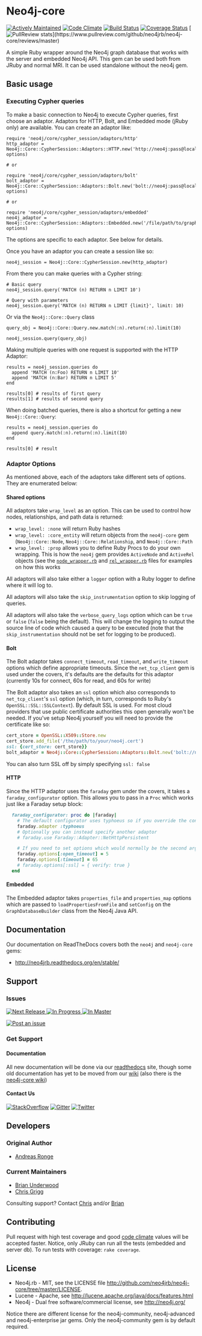 # Neo4j-core

[![Actively Maintained](https://img.shields.io/badge/Maintenance%20Level-Actively%20Maintained-green.svg)](https://gist.github.com/cheerfulstoic/d107229326a01ff0f333a1d3476e068d)
[![Code Climate](https://codeclimate.com/github/neo4jrb/neo4j-core.svg)](https://codeclimate.com/github/neo4jrb/neo4j-core)
[![Build Status](https://travis-ci.org/neo4jrb/neo4j-core.svg)](https://travis-ci.org/neo4jrb/neo4j-core)
[![Coverage Status](https://coveralls.io/repos/neo4jrb/neo4j-core/badge.svg?branch=master)](https://coveralls.io/r/neo4jrb/neo4j-core?branch=master)
[![PullReview stats](https://www.pullreview.com/github/neo4jrb/neo4j-core/badges/master.svg?)](https://www.pullreview.com/github/neo4jrb/neo4j-core/reviews/master)

A simple Ruby wrapper around the Neo4j graph database that works with the server and embedded Neo4j API. This gem can be used both from JRuby and normal MRI.
It can be used standalone without the neo4j gem.

## Basic usage

### Executing Cypher queries

To make a basic connection to Neo4j to execute Cypher queries, first choose an adaptor.  Adaptors for HTTP, Bolt, and Embedded mode (jRuby only) are available.  You can create an adaptor like:

    require 'neo4j/core/cypher_session/adaptors/http'
    http_adaptor = Neo4j::Core::CypherSession::Adaptors::HTTP.new('http://neo4j:pass@localhost:7474', options)

    # or

    require 'neo4j/core/cypher_session/adaptors/bolt'
    bolt_adaptor = Neo4j::Core::CypherSession::Adaptors::Bolt.new('bolt://neo4j:pass@localhost:7687', options)

    # or

    require 'neo4j/core/cypher_session/adaptors/embedded'
    neo4j_adaptor = Neo4j::Core::CypherSession::Adaptors::Embedded.new('/file/path/to/graph.db', options)

The options are specific to each adaptor.  See below for details.

Once you have an adaptor you can create a session like so:

    neo4j_session = Neo4j::Core::CypherSession.new(http_adaptor)

From there you can make queries with a Cypher string:

    # Basic query
    neo4j_session.query('MATCH (n) RETURN n LIMIT 10')

    # Query with parameters
    neo4j_session.query('MATCH (n) RETURN n LIMIT {limit}', limit: 10)

Or via the `Neo4j::Core::Query` class

    query_obj = Neo4j::Core::Query.new.match(:n).return(:n).limit(10)

    neo4j_session.query(query_obj)

Making multiple queries with one request is supported with the HTTP Adaptor:

    results = neo4j_session.queries do
      append 'MATCH (n:Foo) RETURN n LIMIT 10'
      append 'MATCH (n:Bar) RETURN n LIMIT 5'
    end

    results[0] # results of first query
    results[1] # results of second query

When doing batched queries, there is also a shortcut for getting a new `Neo4j::Core::Query`:

    results = neo4j_session.queries do
      append query.match(:n).return(:n).limit(10)
    end

    results[0] # result

### Adaptor Options

As mentioned above, each of the adaptors take different sets of options.  They are enumerated below:

#### Shared options

All adaptors take `wrap_level` as an option.  This can be used to control how nodes, relationships, and path data is returned:

 * `wrap_level: :none` will return Ruby hashes
 * `wrap_level: :core_entity` will return objects from the `neo4j-core` gem (`Neo4j::Core::Node`, `Neo4j::Core::Relationship`, and `Neo4j::Core::Path`
 * `wrap_level: :prop` allows you to define Ruby Procs to do your own wrapping.  This is how the `neo4j` gem provides `ActiveNode` and `ActiveRel` objects (see the [`node_wrapper.rb`](https://github.com/neo4jrb/neo4j/blob/master/lib/neo4j/active_node/node_wrapper.rb) and [`rel_wrapper.rb`](https://github.com/neo4jrb/neo4j/blob/master/lib/neo4j/active_rel/rel_wrapper.rb) files for examples on how this works

All adaptors will also take either a `logger` option with a Ruby logger to define where it will log to.

All adaptors will also take the `skip_instrumentation` option to skip logging of queries.

All adaptors will also take the `verbose_query_logs` option which can be `true` or `false` (`false` being the default).  This will change the logging to output the source line of code which caused a query to be executed (note that the `skip_instrumentation` should not be set for logging to be produced).

#### Bolt

The Bolt adaptor takes `connect_timeout`, `read_timeout`, and `write_timeout` options which define appropriate timeouts.  Since the `net_tcp_client` gem is used under the covers, it's defaults are the defaults for this adaptor (currently 10s for connect, 60s for read, and 60s for write)

The Bolt adaptor also takes an `ssl` option which also corresponds to `net_tcp_client`'s `ssl` option (which, in turn, corresponds to Ruby's `OpenSSL::SSL::SSLContext`).  By default SSL is used.  For most cloud providers that use public certificate authorities this open generally won't be needed.  If you've setup Neo4j yourself you will need to provide the certificate like so:

```ruby
cert_store = OpenSSL::X509::Store.new
cert_store.add_file('/the/path/to/your/neo4j.cert')
ssl: {cert_store: cert_store}}
bolt_adaptor = Neo4j::Core::CypherSession::Adaptors::Bolt.new('bolt://neo4j:pass@localhost:7687', ssl: {cert_store: cert_store})
```

You can also turn SSL off by simply specifying `ssl: false`

#### HTTP

Since the HTTP adaptor uses the `faraday` gem under the covers, it takes a `faraday_configurator` option.  This allows you to pass in a `Proc` which works just like a Faraday setup block:

```ruby
  faraday_configurator: proc do |faraday|
    # The default configurator uses typhoeus so if you override the configurator you must specify this
    faraday.adapter :typhoeus
    # Optionally you can instead specify another adaptor
    # faraday.use Faraday::Adapter::NetHttpPersistent

    # If you need to set options which would normally be the second argument of `Faraday.new`, you can do the following:
    faraday.options[:open_timeout] = 5
    faraday.options[:timeout] = 65
    # faraday.options[:ssl] = { verify: true }
  end
```

#### Embedded

The Embedded adaptor takes `properties_file` and `properties_map` options which are passed to `loadPropertiesFromFile` and `setConfig` on the `GraphDatabaseBuilder` class from the Neo4j Java API.

## Documentation

Our documentation on ReadTheDocs covers both the `neo4j` and `neo4j-core` gems:

 * http://neo4jrb.readthedocs.org/en/stable/


## Support

### Issues

[![Next Release](https://badge.waffle.io/neo4jrb/neo4j-core.png?label=Next%20Release&title=Next%20Release) ![In Progress](https://badge.waffle.io/neo4jrb/neo4j-core.png?label=In%20Progress&title=In%20Progress) ![In Master](https://badge.waffle.io/neo4jrb/neo4j-core.png?label=In%20Master&title=In%20Master)](https://waffle.io/neo4jrb/neo4j-core)

[![Post an issue](https://img.shields.io/badge/Bug%3F-Post%20an%20issue!-blue.svg)](https://waffle.io/neo4jrb/neo4j-core)


### Get Support

#### Documentation

All new documentation will be done via our [readthedocs](http://neo4jrb.readthedocs.org) site, though some old documentation has yet to be moved from our [wiki](https://github.com/neo4jrb/neo4j/wiki) (also there is the [neo4j-core wiki](https://github.com/neo4jrb/neo4j-core/wiki))

#### Contact Us

[![StackOverflow](https://img.shields.io/badge/StackOverflow-Ask%20a%20question!-blue.svg)](http://stackoverflow.com/questions/ask?tags=neo4j.rb+neo4j+ruby)  [![Gitter](https://img.shields.io/badge/Gitter-Join%20our%20chat!-blue.svg)](https://gitter.im/neo4jrb/neo4j?utm_source=badge&utm_medium=badge&utm_campaign=pr-badge&utm_content=badge)  [![Twitter](https://img.shields.io/badge/Twitter-Tweet%20with%20us!-blue.svg)](https://twitter.com/neo4jrb)


## Developers

### Original Author

* [Andreas Ronge](https://github.com/andreasronge)

### Current Maintainers

* [Brian Underwood](https://github.com/cheerfulstoic)
* [Chris Grigg](https://github.com/subvertallchris)

Consulting support? Contact [Chris](http://subvertallmedia.com/) and/or [Brian](http://www.brian-underwood.codes/)

## Contributing

Pull request with high test coverage and good [code climate](https://codeclimate.com/github/neo4jrb/neo4j-core) values will be accepted faster.
Notice, only JRuby can run all the tests (embedded and server db). To run tests with coverage: `rake coverage`.

## License
* Neo4j.rb - MIT, see the LICENSE file http://github.com/neo4jrb/neo4j-core/tree/master/LICENSE.
* Lucene -  Apache, see http://lucene.apache.org/java/docs/features.html
* Neo4j - Dual free software/commercial license, see http://neo4j.org/

Notice there are different license for the neo4j-community, neo4j-advanced and neo4j-enterprise jar gems.
Only the neo4j-community gem is by default required.
